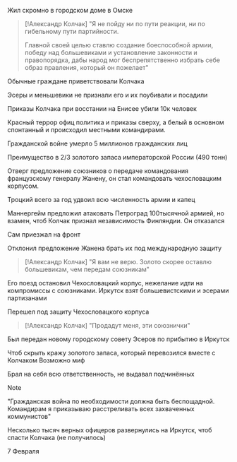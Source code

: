 Жил скромно в городском доме в Омске

> [!Александр Колчак]
> "Я не пойду ни по пути реакции, ни по
> гибельному пути партийности.
> 
> Главной своей целью ставлю создание
> боеспособной армии, победу над
> большевиками и установление
> законности и правопорядка, дабы народ
> мог беспрепятственно избрать себе образ
> правления, который он пожелает"

Обычные граждане приветствовали Колчака

Эсеры и меньшевики не признали его и их поубивали и посадили

Приказы Колчака при восстании на Енисее убили 10к человек

Красный террор офиц политика и приказы сверху, а белый в основном спонтанный и происходил местными командирами.

Гражданской войне умерло 5 миллионов гражданских лиц

Преимущество в 2/3 золотого запаса императорской России (490 тонн)

Отверг предложение союзников о передаче командования французскому генералу Жанену, он стал командовать чехословацким корпусом.

Троцкий всего за год удвоил всю численность армии и капец

Маннергейм предложил атаковать Петроград 100тысячной армией, но взамен, чтоб Колчак признал независимость Финляндии. Он отказался

Сам приезжал на фронт

Отклонил предложение Жанена брать их под международную защиту

> [!Александр Колчак]
> "Я вам не верю.
> Золото скорее оставлю большевикам, чем
> передам союзникам"

Его поезд остановил Чехословацкий корпус, нежелание идти на компромиссы с союзниками. Иркутск взят большевистскими и эсерами партизанами

Перешел под защиту Чехословацкого корпуса

> [!Александр Колчак]
> "Продадут меня, эти союзнички"
> 

Был передан новому городскому совету Эсеров по прибытию в Иркутск

Чтоб скрыть кражу золотого запаса, который перевозился вместе с Колчаком
Возможно миф

Брал на себя всю ответственность, не выдавал подчинённых

> [!NOTE]
> "Гражданская война по необходимости
> должна быть беспощадной. Командирам я
> приказываю расстреливать всех
> захваченных коммунистов" 
> 

Несколько тысяч верных офицеров развернулись на Иркутск, чтоб спасти Колчака (не получилось)

7 Февраля 